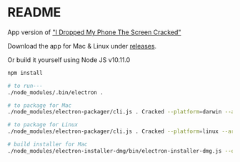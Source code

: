 # README #

App version of ["I Dropped My Phone The Screen Cracked"](https://github.com/billorcutt/i_dropped_my_phone_the_screen_cracked)

Download the app for Mac & Linux under [releases](https://github.com/billorcutt/Cracked/releases).

Or build it yourself using Node JS v10.11.0

```bash
npm install

# to run---
./node_modules/.bin/electron . 

# to package for Mac
./node_modules/electron-packager/cli.js . Cracked --platform=darwin --arch=x64 --icon=./cracked.icns --overwrite

# to package for Linux
./node_modules/electron-packager/cli.js . Cracked --platform=linux --arch=x64 --icon=./cracked.icns --overwrite

# build installer for Mac
./node_modules/electron-installer-dmg/bin/electron-installer-dmg.js --overwrite Cracked-darwin-x64/Cracked.app Cracked --out=Installers/
```
